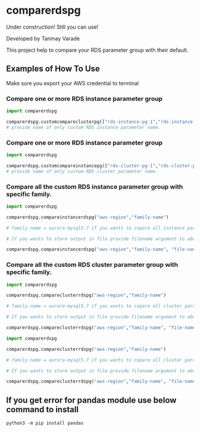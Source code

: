 # comparerdspg

Under construction! Still you can use!

Developed by Tanmay Varade

This project help to compare your RDS parameter group with their default.

## Examples of How To Use
Make sure you export your AWS credential to terminal
### Compare one or more RDS instance parameter group

```python
import comparerdspg

comparerdspg.customcompareclusterpg(["rds-instance-pg-1","rds-instance-pg-1",,"rds-instance-pg-n"], "aws-region")
# provide name of only custom RDS instance parameter name.
```

### Compare one or more RDS instance parameter group

```python
import comparerdspg

comparerdspg.customcompareinstancepg(["rds-cluster-pg-1","rds-cluster-pg-1",,"rds-cluster-pg-n"], "aws-region")
# provide name of only custom RDS cluster parameter name.
```

### Compare all the custom RDS instance parameter group with specific family.

```python
import comparerdspg

comparerdspg.compareinstancerdspg("aws-region","family-name")

# family-name = aurora-mysql5.7 if you wants to copare all instance parameter group having default family aurora-mysql5.7

# If you wants to store output in file provide filename argument to above function. 

comparerdspg.compareinstancerdspg("aws-region","family-name", "file-name")
```


### Compare all the custom RDS cluster parameter group with specific family.

```python
import comparerdspg

comparerdspg.compareclusterrdspg("aws-region","family-name")

# family-name = aurora-mysql5.7 if you wants to copare all cluster parameter group having default family aurora-mysql5.7

# If you wants to store output in file provide filename argument to above function. 

comparerdspg.compareclusterrdspg("aws-region","family-name", "file-name")
```

```python
import comparerdspg

comparerdspg.compareclusterrdspg("aws-region","family-name")

# family-name = aurora-mysql5.7 if you wants to copare all cluster parameter group having default family aurora-mysql5.7

# If you wants to store output in file provide filename argument to above function. 

comparerdspg.compareclusterrdspg("aws-region","family-name", "file-name")
```

## If you get error for pandas module use below command to install
```
python3 -m pip install pandas
```
